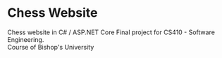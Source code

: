 # Chess Website
Chess website in C# / ASP.NET Core
Final project for CS410 - Software Engineering.<br />
Course of Bishop's University
